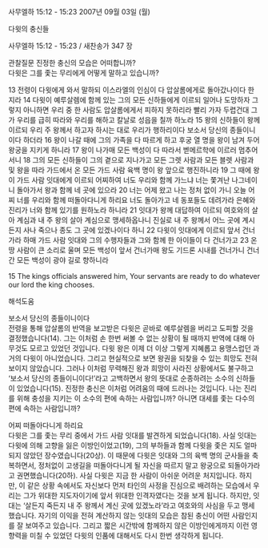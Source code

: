 사무엘하 15:12 - 15:23 
2007년 09월 03일 (월)

다윗의 충신들



사무엘하 15:12 - 15:23 / 새찬송가 347 장


관찰질문
진정한 충신의 모습은 어떠합니까?  
다윗은 그를 좇는 무리에게 어떻게 말하고 있습니까? 

13 전령이 다윗에게 와서 말하되 이스라엘의 인심이 다 압살롬에게로 돌아갔나이다 한지라 14 다윗이 예루살렘에 함께 있는 그의 모든 신하들에게 이르되 일어나 도망하자 그렇지 아니하면 우리 중 한 사람도 압살롬에게서 피하지 못하리라 빨리 가자 두렵건대 그가 우리를 급히 따라와 우리를 해하고 칼날로 성읍을 칠까 하노라 
15 왕의 신하들이 왕께 이르되 우리 주 왕께서 하고자 하시는 대로 우리가 행하리이다 보소서 당신의 종들이니이다 하더라 16 왕이 나갈 때에 그의 가족을 다 따르게 하고 후궁 열 명을 왕이 남겨 두어 왕궁을 지키게 하니라 17 왕이 나가매 모든 백성이 다 따라서 벧메르학에 이르러 멈추어 서니 18 그의 모든 신하들이 그의 곁으로 지나가고 모든 그렛 사람과 모든 블렛 사람과 및 왕을 따라 가드에서 온 모든 가드 사람 육백 명이 왕 앞으로 행진하니라 19 그 때에 왕이 가드 사람 잇대에게 이르되 어찌하여 너도 우리와 함께 가느냐 너는 쫓겨난 나그네이니 돌아가서 왕과 함께 네 곳에 있으라 20 너는 어제 왔고 나는 정처 없이 가니 오늘 어찌 너를 우리와 함께 떠돌아다니게 하리요 너도 돌아가고 네 동포들도 데려가라 은혜와 진리가 너와 함께 있기를 원하노라 하니라 21 잇대가 왕께 대답하여 이르되 여호와의 살아 계심과 내 주 왕의 살아 계심으로 맹세하옵나니 진실로 내 주 왕께서 어느 곳에 계시든지 사나 죽으나 종도 그 곳에 있겠나이다 하니 22 다윗이 잇대에게 이르되 앞서 건너가라 하매 가드 사람 잇대와 그의 수행자들과 그와 함께 한 아이들이 다 건너가고 23 온 땅 사람이 큰 소리로 울며 모든 백성이 앞서 건너가매 왕도 기드론 시내를 건너가니 건너간 모든 백성이 광야 길로 향하니라  

15 The kings officials answered him, Your servants are ready to do whatever our lord the king chooses.

해석도움





보소서 당신의 종들이니이다  
전령을 통해 압살롬의 반역을 보고받은 다윗은 곧바로 예루살렘을 버리고 도피할 것을 결정했습니다(14). 그는 이처럼 손 한번 써볼 수 없는 상황이 될 때까지 반역에 대해 아무것도 모르고 있었던 것입니다. 다윗 왕은 이제 더 이상 그렇게 지혜롭고 용맹스럽던 과거의 다윗이 아니었습니다. 그리고 현실적으로 보면 왕권을 되찾을 수 있는 희망도 전혀 보이지 않았습니다. 그러나 이처럼 무력해진 왕과 희망이 사라진 상황에서도 불구하고 ‘보소서 당신의 종들이니이다!’라고 고백하면서 왕의 뜻대로 순종하려는 소수의 신하들이 있었습니다(15). 진정한 충신은 이처럼 어려움의 때에 드러나는 것입니다. 나는 진리를 위해 충성을 지키는 이 소수의 편에 속하는 사람입니까? 아니면 대세를 좇는 다수의 편에 속하는 사람입니까?   

어찌 떠돌아다니게 하리요  
다윗은 그를 좇는 무리 중에서 가드 사람 잇대를 발견하게 되었습니다(18). 사실 잇대는 다윗에 의해 고향을 잃은 이방인이었고(19), 그의 부하들과 함께 다윗을 좇은 지도 얼마 되지 않았던 장수였습니다(20상). 이 때문에 다윗은 잇대와 그의 육백 명의 군사들을 축복하면서, 정처없이 고생길을 떠돌아다니게 될 자신을 따르지 말고 왕궁으로 되돌아가라고 권면했습니다(20하). 사실 다윗은 지금 한 사람이 아쉬운 어려운 처지입니다. 하지만, 이 같은 상황 속에서도 자신보다 먼저 타인의 사정을 진심으로 배려하는 모습에서 우리는 그가 위대한 지도자이기에 앞서 위대한 인격자였다는 것을 보게 됩니다. 하지만, 잇대는 ‘살든지 죽든지 내 주 왕께서 계신 곳에 있겠노라’라고 여호와의 사심을 두고 맹세했습니다. 자기의 이익을 전혀 계산하지 않는 잇대의 모습은 참된 충신이 어떤 사람인지를 잘 보여주고 있습니다. 그리고 짧은 시간밖에 함께하지 않은 이방인에게까지 이런 영향력을 미칠 수 있었던 다윗의 인품에 대해서도 다시 한번 생각하게 됩니다.